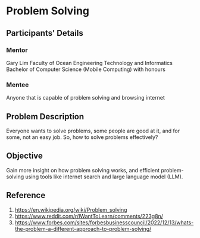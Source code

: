 # Problem Solving
## Participants' Details
### Mentor

Gary Lim 
Faculty of Ocean Engineering Technology and Informatics
Bachelor of Computer Science (Mobile Computing) with honours

### Mentee

Anyone that is capable of problem solving and browsing internet

## Problem Description

Everyone wants to solve problems, some people are good at it, and for some, not an easy job. So, how to solve problems effectively?

## Objective

Gain more insight on how problem solving works, and efficient problem-solving using tools like internet search and large language model (LLM).

## Reference

1. https://en.wikipedia.org/wiki/Problem_solving
2. https://www.reddit.com/r/IWantToLearn/comments/223g8n/
3. https://www.forbes.com/sites/forbesbusinesscouncil/2022/12/13/whats-the-problem-a-different-approach-to-problem-solving/